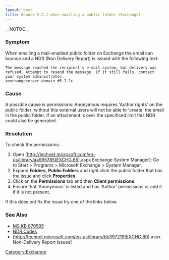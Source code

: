 ```yaml
---
layout: post 
title: Bounce 5.2.1 when emailing a public folder (Exchange)
---
```


\_\_NOTOC\_\_

### Symptom

When emailing a mail-enabled public folder on Exchange the email can
bounce and a NDR (Non Delivery Report) is issued with the following
text:

    The message reached the recipient's e-mail system, but delivery was refused. Attempt to resend the message. If it still fails, contact your system administrator.
    <exchangeserver.domain #5.2.1>

### Cause

A possible cause is permissions: Anonymous requires \'Author rights\' on
the public folder; without this external users will not be able to
\'create\' the email in the public folder. If an attachment is over the
specificed limit this NDR could also be generated.

### Resolution

To check the permissions:

1.  Open
    \[<http://technet.microsoft.com/en-us/library/aa995785(EXCHG.65>).aspx
    Exchange System Manager\]: Go to Start \> Programs \> Microsoft
    Exchange \> System Manager.
2.  Expand **Folders**, **Public Folders** and right click the public
    folder that has the issue and click **Properties**.
3.  Click on the **Permissions** tab and then **Client permissions**.
4.  Ensure that \'Anonymous\' is listed and has \'Author\' permissions
    or add it if it is not present.

If this does ont fix the issue try one of the links below.

### See Also

-   [MS KB 870585](http://support.microsoft.com/kb/870585)
-   [NDR
    Codes](http://www.emailsupport.com/forums/smtp-error-codes/88-introduction-exchange-server-2003-ndr-non-delivery-report.html)
-   \[<http://technet.microsoft.com/en-us/library/bb397219(EXCHG.80>).aspx
    Non-Delivery Report Issues\]

[Category:Exchange](Category:Exchange "wikilink")
